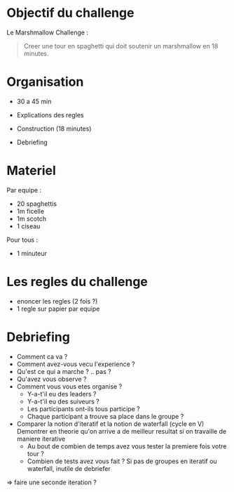 
# Objectif du challenge

Le Marshmallow Challenge :
> Creer une tour en spaghetti qui doit soutenir un marshmallow en 18 minutes.

# Organisation

- 30 a 45 min

- Explications des regles
- Construction (18 minutes)
- Debriefing

# Materiel

Par equipe :

- 20 spaghettis
- 1m ficelle
- 1m scotch
- 1 ciseau

Pour tous :

- 1 minuteur

# Les regles du challenge

- enoncer les regles (2 fois ?)
- 1 regle sur papier par equipe

# Debriefing

- Comment ca va ?
- Comment avez-vous vecu l'experience ?
- Qu'est ce qui a marche ? .. pas ?
- Qu'avez vous observe ?
- Comment vous vous etes organise ?
    - Y-a-t'il eu des leaders ?
	- Y-a-t'il eu des suiveurs ?
	- Les participants ont-ils tous participe ?
	- Chaque participant a trouve sa place dans le groupe ?
- Comparer la notion d'iteratif et la notion de waterfall (cycle en V)
  Demontrer en theorie qu'on arrive a de meilleur resultat si on travaille de maniere iterative
    - Au bout de combien de temps avez vous tester la premiere fois votre tour ?
	- Combien de tests avez vous fait ?
  Si pas de groupes en iteratif ou waterfall, inutile de debriefer

=> faire une seconde iteration ?
